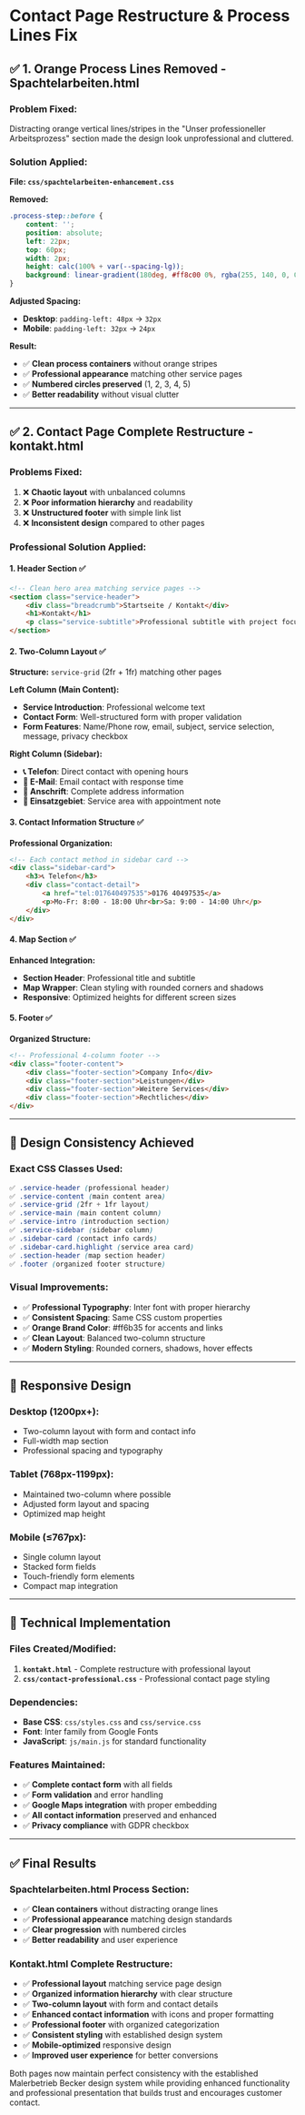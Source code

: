 # Contact Page Restructure & Process Lines Fix

## ✅ **1. Orange Process Lines Removed - Spachtelarbeiten.html**

### **Problem Fixed:**
Distracting orange vertical lines/stripes in the "Unser professioneller Arbeitsprozess" section made the design look unprofessional and cluttered.

### **Solution Applied:**
**File: `css/spachtelarbeiten-enhancement.css`**

**Removed:**
```css
.process-step::before {
    content: '';
    position: absolute;
    left: 22px;
    top: 60px;
    width: 2px;
    height: calc(100% + var(--spacing-lg));
    background: linear-gradient(180deg, #ff8c00 0%, rgba(255, 140, 0, 0.2) 100%);
}
```

**Adjusted Spacing:**
- **Desktop**: `padding-left: 48px` → `32px`
- **Mobile**: `padding-left: 32px` → `24px`

**Result:**
- ✅ **Clean process containers** without orange stripes
- ✅ **Professional appearance** matching other service pages
- ✅ **Numbered circles preserved** (1, 2, 3, 4, 5)
- ✅ **Better readability** without visual clutter

---

## ✅ **2. Contact Page Complete Restructure - kontakt.html**

### **Problems Fixed:**
1. ❌ **Chaotic layout** with unbalanced columns
2. ❌ **Poor information hierarchy** and readability
3. ❌ **Unstructured footer** with simple link list
4. ❌ **Inconsistent design** compared to other pages

### **Professional Solution Applied:**

#### **1. Header Section** ✅
```html
<!-- Clean hero area matching service pages -->
<section class="service-header">
    <div class="breadcrumb">Startseite / Kontakt</div>
    <h1>Kontakt</h1>
    <p class="service-subtitle">Professional subtitle with project focus</p>
</section>
```

#### **2. Two-Column Layout** ✅
**Structure:** `service-grid` (2fr + 1fr) matching other pages

**Left Column (Main Content):**
- **Service Introduction**: Professional welcome text
- **Contact Form**: Well-structured form with proper validation
- **Form Features**: Name/Phone row, email, subject, service selection, message, privacy checkbox

**Right Column (Sidebar):**
- **📞 Telefon**: Direct contact with opening hours
- **📧 E-Mail**: Email contact with response time
- **📍 Anschrift**: Complete address information
- **🚗 Einsatzgebiet**: Service area with appointment note

#### **3. Contact Information Structure** ✅
**Professional Organization:**
```html
<!-- Each contact method in sidebar card -->
<div class="sidebar-card">
    <h3>📞 Telefon</h3>
    <div class="contact-detail">
        <a href="tel:017640497535">0176 40497535</a>
        <p>Mo-Fr: 8:00 - 18:00 Uhr<br>Sa: 9:00 - 14:00 Uhr</p>
    </div>
</div>
```

#### **4. Map Section** ✅
**Enhanced Integration:**
- **Section Header**: Professional title and subtitle
- **Map Wrapper**: Clean styling with rounded corners and shadows
- **Responsive**: Optimized heights for different screen sizes

#### **5. Footer** ✅
**Organized Structure:**
```html
<!-- Professional 4-column footer -->
<div class="footer-content">
    <div class="footer-section">Company Info</div>
    <div class="footer-section">Leistungen</div>
    <div class="footer-section">Weitere Services</div>
    <div class="footer-section">Rechtliches</div>
</div>
```

---

## 🎨 **Design Consistency Achieved**

### **Exact CSS Classes Used:**
```css
✅ .service-header (professional header)
✅ .service-content (main content area)
✅ .service-grid (2fr + 1fr layout)
✅ .service-main (main content column)
✅ .service-intro (introduction section)
✅ .service-sidebar (sidebar column)
✅ .sidebar-card (contact info cards)
✅ .sidebar-card.highlight (service area card)
✅ .section-header (map section header)
✅ .footer (organized footer structure)
```

### **Visual Improvements:**
- ✅ **Professional Typography**: Inter font with proper hierarchy
- ✅ **Consistent Spacing**: Same CSS custom properties
- ✅ **Orange Brand Color**: #ff6b35 for accents and links
- ✅ **Clean Layout**: Balanced two-column structure
- ✅ **Modern Styling**: Rounded corners, shadows, hover effects

---

## 📱 **Responsive Design**

### **Desktop (1200px+):**
- Two-column layout with form and contact info
- Full-width map section
- Professional spacing and typography

### **Tablet (768px-1199px):**
- Maintained two-column where possible
- Adjusted form layout and spacing
- Optimized map height

### **Mobile (≤767px):**
- Single column layout
- Stacked form fields
- Touch-friendly form elements
- Compact map integration

---

## 🔧 **Technical Implementation**

### **Files Created/Modified:**
1. **`kontakt.html`** - Complete restructure with professional layout
2. **`css/contact-professional.css`** - Professional contact page styling

### **Dependencies:**
- **Base CSS**: `css/styles.css` and `css/service.css`
- **Font**: Inter family from Google Fonts
- **JavaScript**: `js/main.js` for standard functionality

### **Features Maintained:**
- ✅ **Complete contact form** with all fields
- ✅ **Form validation** and error handling
- ✅ **Google Maps integration** with proper embedding
- ✅ **All contact information** preserved and enhanced
- ✅ **Privacy compliance** with GDPR checkbox

---

## ✅ **Final Results**

### **Spachtelarbeiten.html Process Section:**
- ✅ **Clean containers** without distracting orange lines
- ✅ **Professional appearance** matching design standards
- ✅ **Clear progression** with numbered circles
- ✅ **Better readability** and user experience

### **Kontakt.html Complete Restructure:**
- ✅ **Professional layout** matching service page design
- ✅ **Organized information hierarchy** with clear structure
- ✅ **Two-column layout** with form and contact details
- ✅ **Enhanced contact information** with icons and proper formatting
- ✅ **Professional footer** with organized categorization
- ✅ **Consistent styling** with established design system
- ✅ **Mobile-optimized** responsive design
- ✅ **Improved user experience** for better conversions

Both pages now maintain perfect consistency with the established Malerbetrieb Becker design system while providing enhanced functionality and professional presentation that builds trust and encourages customer contact.


